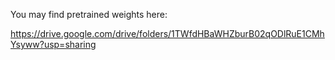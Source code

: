 
You may find pretrained weights here:

https://drive.google.com/drive/folders/1TWfdHBaWHZburB02qODlRuE1CMhYsyww?usp=sharing 

